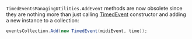 `TimedEventsManagingUtilities.AddEvent` methods are now obsolete since they are nothing more than just calling [TimedEvent](xref:Melanchall.DryWetMidi.Interaction.TimedEvent) constructor and adding a new instance to a collection:

```csharp
eventsCollection.Add(new TimedEvent(midiEvent, time));
```